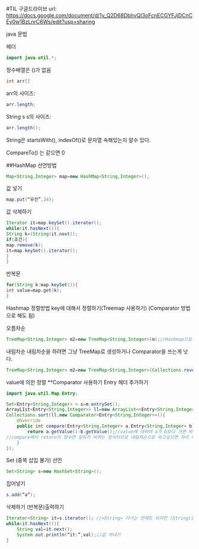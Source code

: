 #TIL
구글드라이브 url: https://docs.google.com/document/d/1y_Q2D68DbhvQI3oFcnECGYFJjDCnCEy0w1BzLnrC6Ws/edit?usp=sharing

java 문법

헤더
```java
import java.util.*;
```


정수배열은 ()가 없음
```java
int arr[]
```
arr의 사이즈:
```java
arr.length;
```

String s
s의 사이즈: 
```java
arr.length();
```

String은 startsWith(), indexOf()로 문자열 속해있는지 알수 있다.

CompareTo() 는 같으면 0 


##HashMap
선언방법
```java
Map<String,Integer> map=new HashMap<String,Integer>();
```

값 넣기
```java
map.put(“유진”,24);
```
값 삭제하기
```java
Iterator it=map.keySet().iterator();
while(it.hasNext()){
String k=(String)it.next();
if(조건){
map.remove(k);
it=map.keySet().iterator();
}
}
```

반복문
```java
for(String k:map.keySet()){
int value=map.get(k);
}
```
Hashmap 정렬방법
key에 대해서 정렬하기(Treemap 사용하기) (Comparator 방법으로 해도 됨)

오름차순
```java
TreeMap<String,Integer> m2=new TreeMap<String,Integer>(m);//Hashmap으로 만들었으면 treemap에 넣어주기
```
내림차순
내림차순을 하려면 그냥 TreeMap로 생성하거나 Comparator을 쓰는게 낫다.
```java
TreeMap<String,Integer> m2=new TreeMap<String,Integer>(Collections.reverseOrder());
```
value에 의한 정렬
**Comparator 사용하기
Entry 헤더 추가하기
```java
import java.util.Map.Entry;

Set<Entry<String,Integer> > s=m.entrySet();
ArrayLIst<Entry<String,Integer>> ll=new ArrayList<<Entry<String,Integer>>>(s);
Collections.sort(ll,new Comparator<Entry<String,Integer>>(){
	@Override
	public int compare(Entry<String,Integer> a,Entry<String,Integer> b){
		return a.getValue()-b.getValue();//value에 대하여 a가 b보다 크면 바꾼다. (즉 오름차순임)
//compare에서 return이 양수면 앞뒤가 바뀌는 방식이므로 내림차순으로 하고싶으면 자리 바꿔주면 됨
	}
});

```
Set (중복 삽입 불가)
선언
```java
Set<String> s=new HashSet<String>();
```
집어넣기
```java
s.add(“a”);
```
삭제하기
(반복문)출력하기
```java
Iterator<String> it=s.iterator(); //<String> 이거는 안해도 되지만 (String)it.next() 안하면 이렇게 캐스팅 해야한다. 
while(it.hasNext()){
	String val=it.next();
	System.out.println(“it:”,val);//값 꺼내기
}

```
